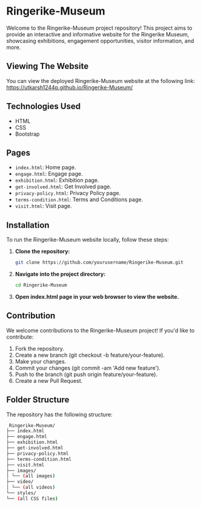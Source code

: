 # Ringerike-Museum

Welcome to the Ringerike-Museum project repository! This project aims to provide an interactive and informative website for the Ringerike Museum, showcasing exhibitions, engagement opportunities, visitor information, and more.

## Viewing The Website

You can view the deployed Ringerike-Museum website at the following link:
https://utkarsh1244p.github.io/Ringerike-Museum/

## Technologies Used

- HTML
- CSS
- Bootstrap

## Pages

- `index.html`: Home page.
- `engage.html`: Engage page.
- `exhibition.html`: Exhibition page.
- `get-involved.html`: Get Involved page.
- `privacy-policy.html`: Privacy Policy page.
- `terms-condition.html`: Terms and Conditions page.
- `visit.html`: Visit page.


## Installation

To run the Ringerike-Museum website locally, follow these steps:

1. **Clone the repository:**

   ```bash
   git clone https://github.com/yourusername/Ringerike-Museum.git

2. **Navigate into the project directory:**

   ```bash
   cd Ringerike-Museum

3. **Open index.html page in your web browser to view the website.**

## Contribution

We welcome contributions to the Ringerike-Museum project! If you'd like to contribute:

1. Fork the repository.
2. Create a new branch (git checkout -b feature/your-feature).
3. Make your changes.
4. Commit your changes (git commit -am 'Add new feature').
5. Push to the branch (git push origin feature/your-feature).
6. Create a new Pull Request.

## Folder Structure

The repository has the following structure:

   ```bash
    Ringerike-Museum/
├── index.html
├── engage.html
├── exhibition.html
├── get-involved.html
├── privacy-policy.html
├── terms-condition.html
├── visit.html
├── images/
│ └── (all images)
├── video/
│ └── (all videos)
└── styles/
└── (all CSS files)
